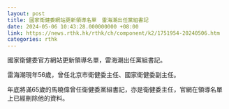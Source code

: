 ```yaml
---
layout: post
title: 國家衛健委網站更新領導名單　雷海潮出任黨組書記
date: 2024-05-06 10:43:28.000000000 +08:00
link: https://news.rthk.hk/rthk/ch/component/k2/1751954-20240506.htm
categories: rthk
---
```


國家衛健委官方網站更新領導名單，雷海潮出任黨組書記。

雷海潮現年56歲，曾任北京市衛健委主任、國家衛健委副主任。

年底將滿65歲的馬曉偉曾任衛健委黨組書記，亦是衛健委主任，官網在領導名單上已經刪除他的資料。

